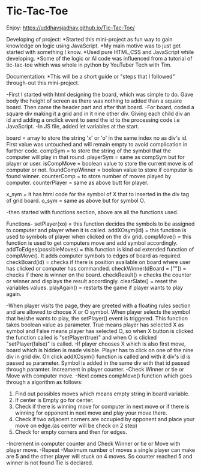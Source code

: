 # Tic-Tac-Toe

Enjoy: https://uddhavsjadhav.github.io/Tic-Tac-Toe/

Developing of project:
*Started this mini-project as fun way to gain knowledge on logic using JavaScript.
*My main motive was to just get started with something I know.
*Used pure HTML,CSS and JavaScript while developing.
*Some of the logic or AI code was influenced from a tutorial of tic-tac-toe which was whole in python by YouTuber Tech with Tim.

Documentation:
\*This will be a short guide or "steps that I followed" through-out this mini-project.

-First I started with html designing the board, which was simple to do. Gave body the height of screen as there was nothing to added than a square board. Then came the header part and after that board.
-For board, coded a square div making it a grid and in it nine other div. Giving each child div an id and adding a onclick event to send the id to the processing code i.e JavaScript.
-In JS file, added let variables at the start.

board = array to store the string 'x' or 'o' in the same index no as div's id. First value was untouched and will remain empty to avoid complication in further code.
compSym = to store the string of the symbol that the computer will play in that round.
playerSym = same as compSym but for player or user.
isCompMove = boolean value to store the current move is of computer or not.
foundCompWinner = boolean value to store if computer is found winner.
counterComp = to store number of moves played by computer.
counterPlayer = same as above butt for player.

x_sym = it has html code for the symbol of X that to inserted in the div tag of grid board.
o_sym = same as above but for symbol O.

-then started with functions section, above are all the functions used.

Functions-
setPlayer(xo) = this function decides the symbols to be assigned to computer and player when it is called.
addXOsym(id) = this function is used to symbols of player when clicked on the div grid.
compMove() = this function is used to get computers move and add symbol accordingly.
addToEdges(possibleMoves) = this function is kind od extended function of compMove(). It adds computer symbols to edges of board as required.
checkBoard(id) = checks if there is position available on board where user has clicked or computer has commanded.
checkWinner(dBoard = [""]) = checks if there is winner on the board.
checkResult() = checks the counter or winner and displays the result accordingly.
clearSlate() = reset the variables values.
playAgain() = restarts the game if player wants to play again.

-When player visits the page, they are greeted with a floating rules section and are allowed to choose X or O symbol. When player selects the symbol that he/she wants to play, the setPlayer() event is triggered. This function takes boolean value as parameter. True means player has selected X as symbol and False means player has selected O, so when X button is clicked the function called is "setPlayer(true)" and when O is clicked "setPlayer(false)" is called.
-If player chooses X which is also first move, board which is hidden is made visible. Player has to click on one of the nine div in grid div. On click addXOsym() function is called and with it div's id is passed as parameter. Symbol is added in the same div with that id passed through paramter. Increament in player counter.
-Check Winner or tie or Move with computer move.
-Next comes compMove() function which goes through a algorithm as follows:

1. Find out possibles moves which means empty string in board variable.
2. If center is Empty go for center.
3. Check if there is winning move for computer in next move or if there is winning for opponent in next move and play your move there.
4. Check if two adjacent corners are occupied by opponent and place your move on edge.(as center will be check on 2 step)
5. Check for empty corners and then for edges.

-Increment in computer counter and Check Winner or tie or Move with player move.
-Repeat
-Maximum number of moves a single player can make are 5 and the other player will stuck on 4 moves. So counter reached 5 and winner is not found Tie is declared.
